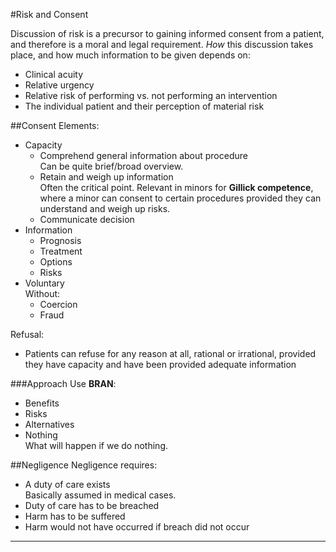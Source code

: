 #Risk and Consent

Discussion of risk is a precursor to gaining informed consent from a patient, and therefore is a moral and legal requirement. *How* this discussion takes place, and how much information to be given depends on:
* Clinical acuity
* Relative urgency
* Relative risk of performing vs. not performing an intervention
* The individual patient and their perception of material risk


##Consent
Elements:
* Capacity
	* Comprehend general information about procedure  
	Can be quite brief/broad overview.
	* Retain and weigh up information  
	Often the critical point. Relevant in minors for **Gillick competence**, where a minor can consent to certain procedures provided they can understand and weigh up risks.
	* Communicate decision
* Information
	* Prognosis
	* Treatment
	* Options
	* Risks
* Voluntary  
Without:	
	* Coercion
	* Fraud

Refusal:
* Patients can refuse for any reason at all, rational or irrational, provided they have capacity and have been provided adequate information


###Approach
Use **BRAN**:
* Benefits
* Risks
* Alternatives
* Nothing  
What will happen if we do nothing.


##Negligence
Negligence requires:
* A duty of care exists  
Basically assumed in medical cases.
* Duty of care has to be breached
* Harm has to be suffered
* Harm would not have occurred if breach did not occur




---